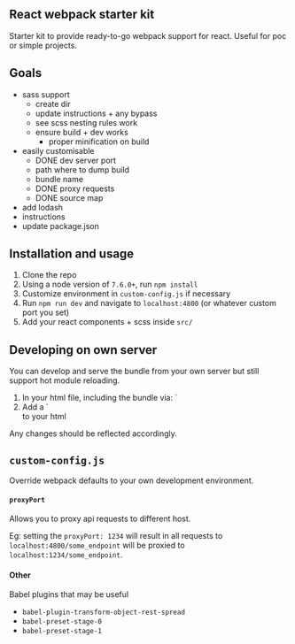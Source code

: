 ## React webpack starter kit
Starter kit to provide ready-to-go webpack support for react. Useful for poc or simple projects.

## Goals
- sass support
	- create dir
	- update instructions + any bypass
	- see scss nesting rules work
	- ensure build + dev works
		- proper minification on build
- easily customisable
	- DONE dev server port
	- path where to dump build
	- bundle name
	- DONE proxy requests
	- DONE source map
- add lodash
- instructions
- update package.json

## Installation and usage
1. Clone the repo
2. Using a node version of `7.6.0+`, run `npm install`
3. Customize environment in `custom-config.js` if necessary
4. Run `npm run dev` and navigate to `localhost:4800` (or whatever custom port you set)
5. Add your react components + scss inside `src/`

## Developing on own server
You can develop and serve the bundle from your own server but still support hot module reloading.
1. In your html file, including the bundle via: `<script type="text/javascript" src="http://localhost:4800/bundle.js"></script>
2. Add a `<div id="root"></div> to your html

Any changes should be reflected accordingly.


## `custom-config.js`
Override webpack defaults to your own development environment.

#### `proxyPort`
Allows you to proxy api requests to different host.

Eg: setting the `proxyPort: 1234` will result in all requests to `localhost:4800/some_endpoint` will be proxied to `localhost:1234/some_endpoint`.



#### Other
Babel plugins that may be useful
- `babel-plugin-transform-object-rest-spread`
- `babel-preset-stage-0`
- `babel-preset-stage-1`
